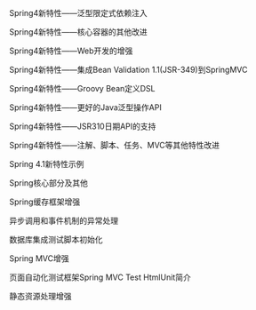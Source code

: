 Spring4新特性——泛型限定式依赖注入

Spring4新特性——核心容器的其他改进

Spring4新特性——Web开发的增强

Spring4新特性——集成Bean Validation 1.1(JSR-349)到SpringMVC 

Spring4新特性——Groovy Bean定义DSL

Spring4新特性——更好的Java泛型操作API 

Spring4新特性——JSR310日期API的支持

Spring4新特性——注解、脚本、任务、MVC等其他特性改进 

Spring 4.1新特性示例

Spring核心部分及其他

Spring缓存框架增强

异步调用和事件机制的异常处理

数据库集成测试脚本初始化

Spring MVC增强

页面自动化测试框架Spring MVC Test HtmlUnit简介

静态资源处理增强
